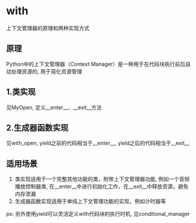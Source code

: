 # with
上下文管理器的原理和两种实现方式

## 原理
Python中的上下文管理器（Context Manager）是一种用于在代码块执行前后自动处理资源的, 用于简化资源管理

## 1.类实现
见MyOpen, 定义__enter__、__exit__方法

## 2.生成器函数实现
见with_open, yield之前的代码相当于__enter__, yield之后的代码相当于__exit__


## 适用场景
1. 类实现适用于一个完整其他功能的类，附带上下文管理器功能, 例如一个音频播放控制器类, 在__enter__中进行初始化工作，在__exit__中释放资源，避免内存泄漏
2. 生成器函数实现适用于单纯上下文管理功能的实现，例如计时器等

ps: 另外使用yield可以灵活定义with代码块的执行时机, 见conditional_manager

